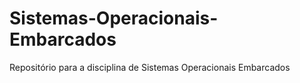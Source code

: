 # Sistemas-Operacionais-Embarcados
Repositório para a disciplina de Sistemas Operacionais Embarcados
